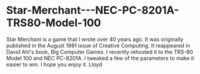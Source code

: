 # Star-Merchant---NEC-PC-8201A-TRS80-Model-100
Star Merchant is a game that I wrote over 40 years ago.  It was originally published in the August 1981 issue of Creative Computing.  It reappeared in David Ahl's book, Big Computer Games.    I recently rehosted it to the TRS-80 Model 100 and NEC PC-8201A.    I tweaked a few of the parameters to make it easier to win.  I hope you enjoy it.   Lloyd
